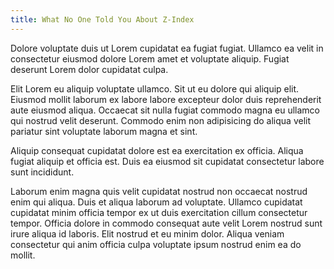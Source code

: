```yaml
---
title: What No One Told You About Z-Index
---
```


Dolore voluptate duis ut Lorem cupidatat ea fugiat fugiat. Ullamco ea velit in consectetur eiusmod dolore Lorem amet et voluptate aliquip. Fugiat deserunt Lorem dolor cupidatat culpa.

Elit Lorem eu aliquip voluptate ullamco. Sit ut eu dolore qui aliquip elit. Eiusmod mollit laborum ex labore labore excepteur dolor duis reprehenderit aute eiusmod aliqua. Occaecat sit nulla fugiat commodo magna eu ullamco qui nostrud velit deserunt. Commodo enim non adipisicing do aliqua velit pariatur sint voluptate laborum magna et sint.

Aliquip consequat cupidatat dolore est ea exercitation ex officia. Aliqua fugiat aliquip et officia est. Duis ea eiusmod sit cupidatat consectetur labore sunt incididunt.

Laborum enim magna quis velit cupidatat nostrud non occaecat nostrud enim qui aliqua. Duis et aliqua laborum ad voluptate. Ullamco cupidatat cupidatat minim officia tempor ex ut duis exercitation cillum consectetur tempor. Officia dolore in commodo consequat aute velit Lorem nostrud sunt irure aliqua id laboris. Elit nostrud et eu minim dolor. Aliqua veniam consectetur qui anim officia culpa voluptate ipsum nostrud enim ea do mollit.

